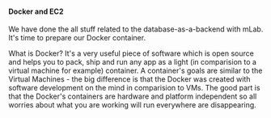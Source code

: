 #### Docker and EC2


We have done the all stuff related to the database-as-a-backend with mLab. It's time to prepare our Docker container.

What is Docker? It's a very useful piece of software which is open source and helps you to pack, ship and run any app as a light (in comparision to a virtual machine for example) container. A container's goals  are similar to the Virtual Machines - the big difference is that the Docker was created with software development on the mind in comparision to VMs. The good part is that the Docker's containers are hardware and platform independent so all worries about what you are working will run everywhere are disappearing.


